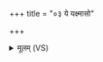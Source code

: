 +++
title = "०३ ये यक्ष्मासो"

+++
<details><summary>मूलम् (VS)</summary>

ये यक्ष्मा॑सो अर्भ॒का म॒हान्तो॒ ये च॑ श॒ब्दिनः॑।  
सर्वा॑न् दुर्णाम॒हा म॒णिः श॒तवा॑रो अनीनशत् ॥
</details>